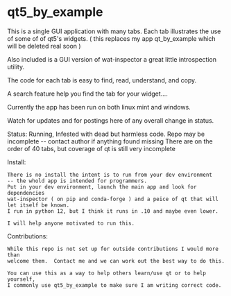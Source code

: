 # qt5_by_example

This is a single GUI application with many tabs.  Each tab illustrates the
use of some of of qt5's widgets. ( this replaces my app qt_by_example which will
be deleted real soon )

Also included is a GUI version of wat-inspector a great little introspection
utility.

The code for each tab is easy to find, read, understand, and copy.

A search feature help you find the tab for your widget....

Currently the app has been run on both linux mint and windows.

Watch for updates and for postings here of any overall change in status.

Status:
    Running, 
    Infested with dead but harmless code.
    Repo may be incomplete -- contact author if anything found missing
    There are on the order of 40 tabs, but coverage of qt is still very
    incomplete 
 
Install:

    There is no install the intent is to run from your dev environment
    -- the whold app is intended for programmers.
    Put in your dev environment, launch the main app and look for dependencies
    wat-inspector ( on pip and conda-forge ) and a peice of qt that will
    let itself be known.
    I run in python 12, but I think it runs in .10 and maybe even lower.

    I will help anyone motivated to run this.

Contributions:

    While this repo is not set up for outside contributions I would more than
    welcome them.  Contact me and we can work out the best way to do this.

    You can use this as a way to help others learn/use qt or to help yourself,
    I commonly use qt5_by_example to make sure I am writing correct code.

    
